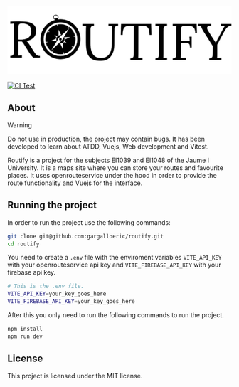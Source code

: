 <p align="center">
   <img src="routify_logo.svg" alt="Routify logo" />
</p>

[![CI Test](https://github.com/gargalloeric/routify/actions/workflows/run_tests.yml/badge.svg)](https://github.com/gargalloeric/routify/actions/workflows/run_tests.yml)

## About

> [!WARNING]
> Do not use in production, the project may contain bugs. It has been developed to learn about ATDD, Vuejs, Web development and Vitest.

Routify is a project for the subjects EI1039 and EI1048 of the Jaume I University. It is a maps site where you can store your routes and favourite places. It uses openrouteservice under the hood in order to provide the route functionality and Vuejs for the interface.

## Running the project

In order to run the project use the following commands:

```bash
git clone git@github.com:gargalloeric/routify.git
cd routify
```

You need to create a `.env` file with the enviroment variables `VITE_API_KEY` with your openrouteservice api key and `VITE_FIREBASE_API_KEY` with your firebase api key.

```bash
# This is the .env file.
VITE_API_KEY=your_key_goes_here
VITE_FIREBASE_API_KEY=your_key_goes_here
```

After this you only need to run the following commands to run the project.

```bash
npm install
npm run dev
```

## License

This project is licensed under the MIT license.